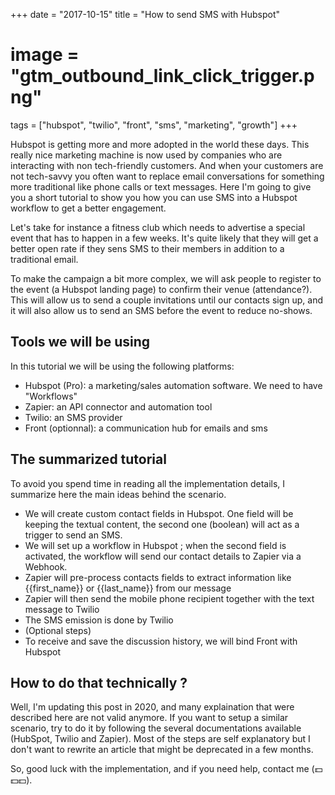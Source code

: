 +++
date = "2017-10-15"
title = "How to send SMS with Hubspot"
# image = "gtm_outbound_link_click_trigger.png"
tags = ["hubspot", "twilio", "front", "sms", "marketing", "growth"]
+++

Hubspot is getting more and more adopted in the world these days. This really nice marketing machine is now used by companies who are interacting with non tech-friendly customers. And when your customers are not tech-savvy you often want to replace email conversations for something more traditional like phone calls or text messages. Here I'm going to give you a short tutorial to show you how you can use SMS into a Hubspot workflow to get a better engagement.

Let's take for instance a fitness club which needs to advertise a special event that has to happen in a few weeks. It's quite likely that they will get a better open rate if they sens SMS to their members in addition to a traditional email.

To make the campaign a bit more complex, we will ask people to register to the event (a Hubspot landing page) to confirm their venue (attendance?). This will allow us to send a couple invitations until our contacts sign up, and it will also allow us to send an SMS before the event to reduce no-shows.


## Tools we will be using

In this tutorial we will be using the following platforms:

* Hubspot (Pro): a marketing/sales automation software. We need to have "Workflows"
* Zapier: an API connector and automation tool
* Twilio: an SMS provider
* Front (optionnal): a communication hub for emails and sms

## The summarized tutorial

To avoid you spend time in reading all the implementation details, I summarize here the main ideas behind the scenario.

* We will create custom contact fields in Hubspot. One field will be keeping the textual content, the second one (boolean) will act as a trigger to send an SMS.
* We will set up a workflow in Hubspot ; when the second field is activated, the workflow will send our contact details to Zapier via a Webhook.
* Zapier will pre-process contacts fields to extract information like {{first_name}} or {{last_name}} from our message
* Zapier will then send the mobile phone recipient together with the text message to Twilio
* The SMS emission is done by Twilio
* (Optional steps)
* To receive and save the discussion history, we will bind Front with Hubspot


## How to do that technically ?

Well, I'm updating this post in 2020, and many explaination that were described here are not valid anymore. If you want to setup a similar scenario, try to do it by following the several documentations available (HubSpot, Twilio and Zapier). Most of the steps are self explanatory but I don't want to rewrite an article that might be deprecated in a few months.

So, good luck with the implementation, and if you need help, contact me (💵💵💵).

